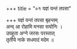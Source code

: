 +++
title = "०१ यज्ञं यन्तं तपसा"

+++
यज्ञं यन्तं तपसा बृहन्तम्  
अन्व् आ रोहामि मनसा सयोनिः ।  
उपहूता अग्ने जरसः परस्तात्  
तृतीये नाके सधमादं मदेम ॥